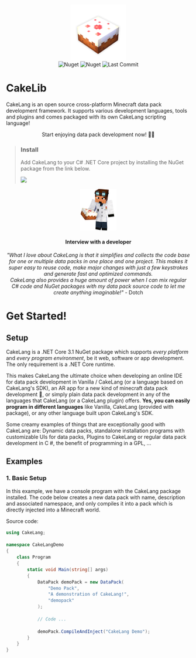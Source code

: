 
<div align=center>
 <img alt="CakeLang" src="assets/logo-shadow.png" width="30%">
 <br>
 <img alt="Nuget" src="https://img.shields.io/nuget/v/CakeLang">
 <!--<img alt="GitHub release (latest by date)" src="https://img.shields.io/github/v/release/WilliamRagstad/CakeLang">-->
 <img alt="Nuget" src="https://img.shields.io/nuget/dt/CakeLang">
 <img alt="Last Commit" src="https://img.shields.io/github/last-commit/WilliamRagstad/CakeLang">
</div>

# CakeLib
CakeLang is an open source cross-platform Minecraft data pack development framework. It supports various development languages, tools and plugins and comes packaged with its own CakeLang scripting language!

<div align=center>
 <p>Start enjoying data pack development now! 🎂🎉</p>
</div>

> ### Install
> Add CakeLang to your C# .NET Core project by installing the NuGet package from the link below.
>
> <a href="https://www.nuget.org/packages/CakeLang"><img src="https://docs.microsoft.com/en-us/dotnet/standard/library-guidance/media/nuget/nuget-logo.png" target="_blank" height="40px"></a>





<div align=center>
    <img src="assets/avatar1.png" width=20%>
    <h4>Interview with a developer</h4>
    <p>
        <em>
            "What I love about CakeLang is that it simplifies and collects the code base for one or multiple data packs in one place and one project. This makes it super easy to reuse code, make major changes with just a few keystrokes and generate fast and optimized commands.<br>
CakeLang also provides a huge amount of power when I can mix regular C# code and NuGet packages with my data pack source code to let me create anything imaginable!"
        </em>
	- Dotch
    </p>
</div>








# Get Started!



## Setup

CakeLang is a .NET Core 3.1 NuGet package which supports *every platform* and *every program environment*, be it web, software or app development. The only requirement is a .NET Core runtime.

This makes CakeLang the ultimate choice when developing an online IDE for data pack development in Vanilla / CakeLang (or a language based on CakeLang's SDK), an AR app for a new kind of minecraft data pack development 🤯, or simply plain data pack development in any of the languages that CakeLang (or a CakeLang plugin) offers. **Yes, you can easily program in different languages** like Vanilla, CakeLang (provided with package), or any other language built upon CakeLang's SDK.

Some creamy examples of things that are exceptionally good with CakeLang are: Dynamic data packs, standalone installation programs with customizable UIs for data packs, Plugins to CakeLang or regular data pack development in C #, the benefit of programming in a GPL, ...



## Examples



### 1. Basic Setup

In this example, we have a console program with the CakeLang package installed. The code below creates a new data pack with name, description and associated namespace, and only compiles it into a pack which is directly injected into a Minecraft world.

Source code:

```c#
using CakeLang;

namespace CakeLangDemo
{
    class Program
    {
        static void Main(string[] args)
        {
            DataPack demoPack = new DataPack(
                "Demo Pack",
                "A demonstration of CakeLang!",
                "demopack"
            );
            
            // Code ...
            
            demoPack.CompileAndInject("CakeLang Demo");
        }
    }
}
```
